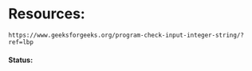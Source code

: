 # Resources: 
    https://www.geeksforgeeks.org/program-check-input-integer-string/?ref=lbp
    
#### Status: 
    